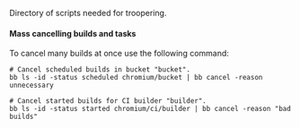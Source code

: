 Directory of scripts needed for troopering.

#### Mass cancelling builds and tasks

To cancel many builds at once use the following command:

```
# Cancel scheduled builds in bucket "bucket".
bb ls -id -status scheduled chromium/bucket | bb cancel -reason unnecessary

# Cancel started builds for CI builder "builder".
bb ls -id -status started chromium/ci/builder | bb cancel -reason "bad builds"
```
